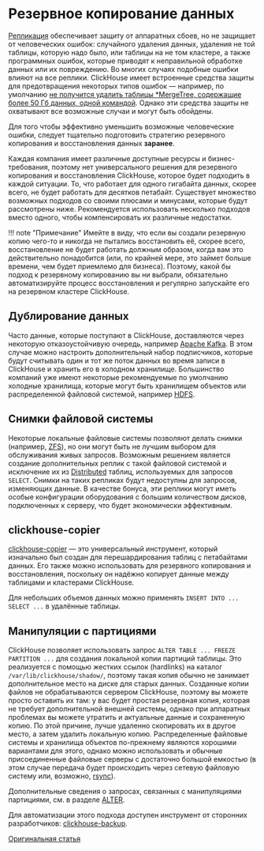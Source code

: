 # Резервное копирование данных

[Репликация](table_engines/replication.md) обеспечивает защиту от аппаратных сбоев, но не защищает от человеческих ошибок: случайного удаления данных, удаления не той таблицы, которую надо было, или таблицы на не том кластере, а также программных ошибок, которые приводят к неправильной обработке данных или их повреждению. Во многих случаях подобные ошибки влияют на все реплики. ClickHouse имеет встроенные средства защиты для предотвращения некоторых типов ошибок — например, по умолчанию [не получится удалить таблицы *MergeTree, содержащие более 50 Гб данных, одной командой](https://github.com/ClickHouse/ClickHouse/blob/v18.14.18-stable/dbms/programs/server/config.xml#L322-L330). Однако эти средства защиты не охватывают все возможные случаи и могут быть обойдены.

Для того чтобы эффективно уменьшить возможные человеческие ошибки, следует тщательно подготовить стратегию резервного копирования и восстановления данных **заранее**.

Каждая компания имеет различные доступные ресурсы и бизнес-требования, поэтому нет универсального решения для резервного копирования и восстановления ClickHouse, которое будет подходить в каждой ситуации. То, что работает для одного гигабайта данных, скорее всего, не будет работать для десятков петабайт. Существует множество возможных подходов со своими плюсами и минусами, которые будут рассмотрены ниже. Рекомендуется использовать несколько подходов вместо одного, чтобы компенсировать их различные недостатки.

!!! note "Примечание"
    Имейте в виду, что если вы создали резервную копию чего-то и никогда не пытались восстановить её, скорее всего, восстановление не будет работать должным образом, когда вам это действительно понадобится (или, по крайней мере, это займет больше времени, чем будет приемлемо для бизнеса). Поэтому, какой бы подход к резервному копированию вы ни выбрали, обязательно автоматизируйте процесс восстановления и регулярно запускайте его на резервном кластере ClickHouse.

## Дублирование данных

Часто данные, которые поступают в ClickHouse, доставляются через некоторую отказоустойчивую очередь, например [Apache Kafka](https://kafka.apache.org). В этом случае можно настроить дополнительный набор подписчиков, которые будут считывать один и тот же поток данных во время записи в ClickHouse и хранить его в холодном хранилище. Большинство компаний уже имеют некоторые рекомендуемые по умолчанию холодные хранилища, которые могут быть хранилищем объектов или распределенной файловой системой, например [HDFS](https://hadoop.apache.org/docs/stable/hadoop-project-dist/hadoop-hdfs/HdfsDesign.html).

## Снимки файловой системы

Некоторые локальные файловые системы позволяют делать снимки (например, [ZFS](https://en.wikipedia.org/wiki/ZFS)), но они могут быть не лучшим выбором для обслуживания живых запросов. Возможным решением является создание дополнительных реплик с такой файловой системой и исключение их из [Distributed](table_engines/distributed.md) таблиц, используемых для запросов `SELECT`. Снимки на таких репликах будут недоступны для запросов, изменяющих данные. В качестве бонуса, эти реплики могут иметь особые конфигурации оборудования с большим количеством дисков, подключенных к серверу, что будет экономически эффективным.

## clickhouse-copier

[clickhouse-copier](utils/clickhouse-copier.md) — это универсальный инструмент, который изначально был создан для перешардирования таблиц с петабайтами данных. Его также можно использовать для резервного копирования и восстановления, поскольку он надёжно копирует данные между таблицами и кластерами ClickHouse.

Для небольших объемов данных можно применять `INSERT INTO ... SELECT ...` в удалённые таблицы.

## Манипуляции с партициями

ClickHouse позволяет использовать запрос `ALTER TABLE ... FREEZE PARTITION ...` для создания локальной копии партиций таблицы. Это реализуется с помощью жестких ссылок (hardlinks) на каталог `/var/lib/clickhouse/shadow/`, поэтому такая копия обычно не занимает дополнительное место на диске для старых данных. Созданные копии файлов не обрабатываются сервером ClickHouse, поэтому вы можете просто оставить их там: у вас будет простая резервная копия, которая не требует дополнительной внешней системы, однако при аппаратных проблемах вы можете утратить и актуальные данные и сохраненную копию. По этой причине, лучше удаленно скопировать их в другое место, а затем удалить локальную копию. Распределенные файловые системы и хранилища объектов по-прежнему являются хорошими вариантами для этого, однако можно использовать и обычные присоединенные файловые серверы с достаточно большой емкостью (в этом случае передача будет происходить через сетевую файловую систему или, возможно, [rsync](https://en.wikipedia.org/wiki/Rsync)).

Дополнительные сведения о запросах, связанных с манипуляциями партициями, см. в разделе [ALTER](../query_language/alter.md#alter_manipulations-with-partitions).

Для автоматизации этого подхода доступен инструмент от сторонних разработчиков: [clickhouse-backup](https://github.com/AlexAkulov/clickhouse-backup).

[Оригинальная статья ](https://clickhouse.yandex/docs/ru/operations/backup/) <!--hide-->
